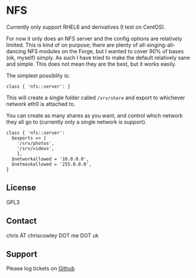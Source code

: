 # NFS
Currently only support RHEL6 and derivatives (I test on CentOS).

For now it only does an NFS server and the config options are relatively limited. This is kind of on purpose; there are plenty of all-singing-all-dancing NFS modules on the Forge, but I wanted to cover 90% of bases (ok, myself) simply. As such I have tried to make the default relatively sane and simple. This does not mean they are the best, but it works easily.

The simplest possiblity is:

```
class { 'nfs::server': }
```

This will create a single folder called `/srv/share` and export to whichever network eth0 is attached to.

You can create as many shares as you want, and control which network they all go to (currently only a single network is support).

```
class { 'nfs::server':
  $exports => [
    '/srv/photos',
    '/srv/videos',
    ],
  $networkallowed = '10.0.0.0',
  $netmaskallowed = '255.0.0.0',
}
```

License
-------
GPL3

Contact
-------
chris AT chriscowley DOT me DOT uk

Support
-------

Please log tickets on [Github](https://github.com/chriscowley/chriscowley-nfs/issues)
